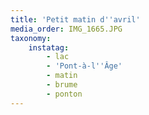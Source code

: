 ```yaml
---
title: 'Petit matin d''avril'
media_order: IMG_1665.JPG
taxonomy:
    instatag:
        - lac
        - 'Pont-à-l''Âge'
        - matin
        - brume
        - ponton
---
```


